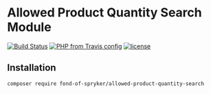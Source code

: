 # Allowed Product Quantity Search Module
[![Build Status](https://travis-ci.org/fond-of/spryker-allowed-product-quantity-search.svg?branch=master)](https://travis-ci.org/fond-of/spryker-allowed-product-quantity-search)
[![PHP from Travis config](https://img.shields.io/travis/php-v/symfony/symfony.svg)](https://php.net/)
[![license](https://img.shields.io/github/license/mashape/apistatus.svg)](https://packagist.org/packages/fond-of-spryker/allowed-product-quantity-search)

## Installation

```
composer require fond-of-spryker/allowed-product-quantity-search
```
